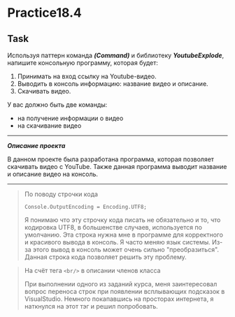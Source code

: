 # Practice18.4

## Task

Используя паттерн команда ***(Command)*** и библиотеку ***YoutubeExplode***, напишите консольную программу, которая будет:

 1. Принимать на вход ссылку на  Youtube-видео. 
 2. Выводить в консоль информацию: название видео и описание.
 3. Скачивать видео.

У вас должно быть две команды: 

 - на получение информации о видео 
 - на скачивание видео
 ___
 ***Описание проекта***

 В данном проекте была разработана программа, которая позволяет скачивать видео с YouTube. Также данная программа выводит название и описание видео на консоль.
___

 >По поводу строчки кода
 >
 >`Console.OutputEncoding = Encoding.UTF8;` 
 > 
 >Я понимаю что эту строчку кода писать не обязательно и то, что кодировка UTF8, в большенстве случаев, используется по умолчанию. Эта строка нужна мне в программе для корректного и красивого вывода в консоль. Я часто меняю язык системы. Из-за этого вывод в консоль может очень сильно "преобразиться". Данная строка кода позволяет решить эту проблему.
 
 >На счёт тега `<br/>` в описании членов класса
 >
 >При выполнении одного из заданий курса, меня заинтересовал вопрос переноса строк при появлении всплывающих подсказок в VisualStudio. Немного покапавшись на просторах интернета, я наткнулся на этот тэг и решил попробовать.